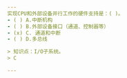 ```yaml
---
实现CPU和外部设备并行工作的硬件支持是：( )。
- ( ) A.中断机构 
- ( ) B.外部设备接口（通道、控制器等） 
- (x) C. 通道和中断 
- ( ) D.多总线

> 知识点：I/O子系统。
> C

---
```

